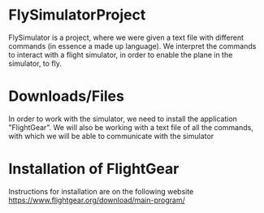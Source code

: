 # FlySimulatorProject

FlySimulator is a project, where we were given a text file with different commands (in essence a made up language). We interpret the commands to interact with a flight simulator, in order to enable the plane in the simulator, to fly. 

# Downloads/Files
In order to work with the simulator, we need to install the application "FlightGear". We will also be working with a text file of all the commands, with which we will be able to communicate with the simulator

# Installation of FlightGear
Instructions for installation are on the following website
  https://www.flightgear.org/download/main-program/
